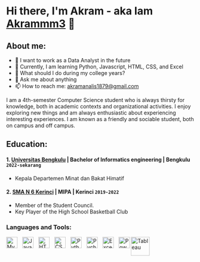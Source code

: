 # Hi there, I'm Akram - aka lam [Akrammm3](https://www.youtube.com/channel/UCt_3Ds63ctThafbDy79YFRw) 👋
## About me:
- 🔭 I want to work as a Data Analyst in the future
- 🌱 Currently, I am learning Python, Javascript, HTML, CSS, and Excel
- 🤔 What should I do during my college years?
- 💬 Ask me about anything
- 📫 How to reach me: akramanalis1879@gmail.com

I am a 4th-semester Computer Science student who is always thirsty for knowledge, both in academic contexts and organizational activities. I enjoy exploring new things and am always enthusiastic about experiencing interesting experiences. I am known as a friendly and sociable student, both on campus and off campus.

## Education:

#### 1. [Universitas Bengkulu](https://en.unib.ac.id/) | Bachelor of Informatics engineering | Bengkulu `2022-sekarang`
   - Kepala Departemen Minat dan Bakat Himatif
  
 #### 2. [SMA N 6 Kerinci](https://data.sekolah-kita.net/sekolah/SMAN%206%20KERINCI_27132) | MIPA | Kerinci `2019-2022`
   - Member of the Student Council.
   - Key Player of the High School Basketball Club


### Languages and Tools:

<img align="left" alt="MySQL" width="30px" src="https://cdn.jsdelivr.net/gh/devicons/devicon/icons/mysql/mysql-original.svg" style="padding-right:10px;" />
<img align="left" alt="JavaScript" width="30px" src="https://cdn.jsdelivr.net/gh/devicons/devicon/icons/javascript/javascript-original.svg" style="padding-right:10px;" />
<img align="left" alt="HTML5" width="30px" src="https://cdn.jsdelivr.net/gh/devicons/devicon/icons/html5/html5-original.svg" style="padding-right:10px;" />
<img align="left" alt="CSS3" width="30px" src="https://cdn.jsdelivr.net/gh/devicons/devicon/icons/css3/css3-original.svg" style="padding-right:10px;" />
<img align="left" alt="Python" width="30px" src="https://upload.wikimedia.org/wikipedia/commons/thumb/c/c3/Python-logo-notext.svg/110px-Python-logo-notext.svg.png?20100317150552" style="padding-right:10px;" />
<img align="left" alt="Pycharm" width="30px" src="https://upload.wikimedia.org/wikipedia/commons/thumb/1/1d/PyCharm_Icon.svg/220px-PyCharm_Icon.svg.png" style="padding-right:10px;" />
<img align="left" alt="Excel" width="30px" src="https://is2-ssl.mzstatic.com/image/thumb/Purple126/v4/a8/fd/5a/a8fd5a84-c6f1-355f-3b9f-6e86598efaa3/XCEL.png/1200x630bb.png" style="padding-right:10px;" />
<img align="left" alt="Power BI" width="30px" src="https://powerbi.microsoft.com/pictures/application-logos/svg/powerbi.svg" style="padding-right:0px;" />
<img align="left" alt="Tableau" width="50px" src="https://logos-world.net/wp-content/uploads/2021/10/Tableau-Symbol.png" style="padding-right:10px;" />

<br />
<br />



